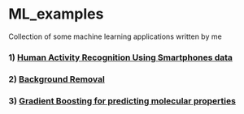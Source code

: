 # ML_examples<br/>
Collection of some machine learning applications written by me
### 1) [Human Activity Recognition Using Smartphones data](https://github.com/dhananjayraut/ML_examples/tree/master/Human%20Activity%20Recognition)
### 2) [Background Removal](https://github.com/dhananjayraut/ML_projects/tree/master/Background%20Removal)
### 3) [Gradient Boosting for predicting molecular properties](https://github.com/dhananjayraut/ML_projects/tree/master/Gradient%20Boosting%20for%20molecular%20properties)
